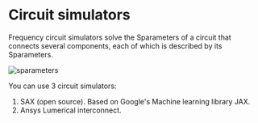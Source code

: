 # Circuit simulators

Frequency circuit simulators solve the Sparameters of a circuit that connects several components, each of which is described by its Sparameters.

![sparameters](https://i.imgur.com/RSOTDIN.png)

You can use 3 circuit simulators:

1. SAX (open source). Based on Google's Machine learning library JAX.
2. Ansys Lumerical interconnect.

```{tableofcontents}
```
